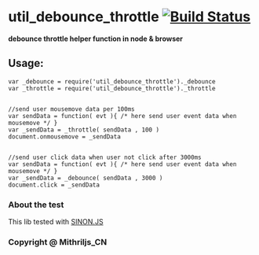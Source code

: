 # util_debounce_throttle  [![Build Status](https://travis-ci.org/mithriljs-cn/util_debounce_throttle.svg?branch=master)](https://travis-ci.org/mithriljs-cn/util_debounce_throttle)

**debounce throttle helper function in node & browser**

## Usage:

````
var _debounce = require('util_debounce_throttle')._debounce
var _throttle = require('util_debounce_throttle')._throttle


//send user mousemove data per 100ms
var sendData = function( evt ){ /* here send user event data when mousemove */ }
var _sendData = _throttle( sendData , 100 )
document.onmousemove = _sendData


//send user click data when user not click after 3000ms
var sendData = function( evt ){ /* here send user event data when mousemove */ }
var _sendData = _debounce( sendData , 3000 )
document.click = _sendData
````


### About the test

This lib tested with [SINON.JS](http://sinonjs.org/)

### Copyright @ Mithriljs_CN
